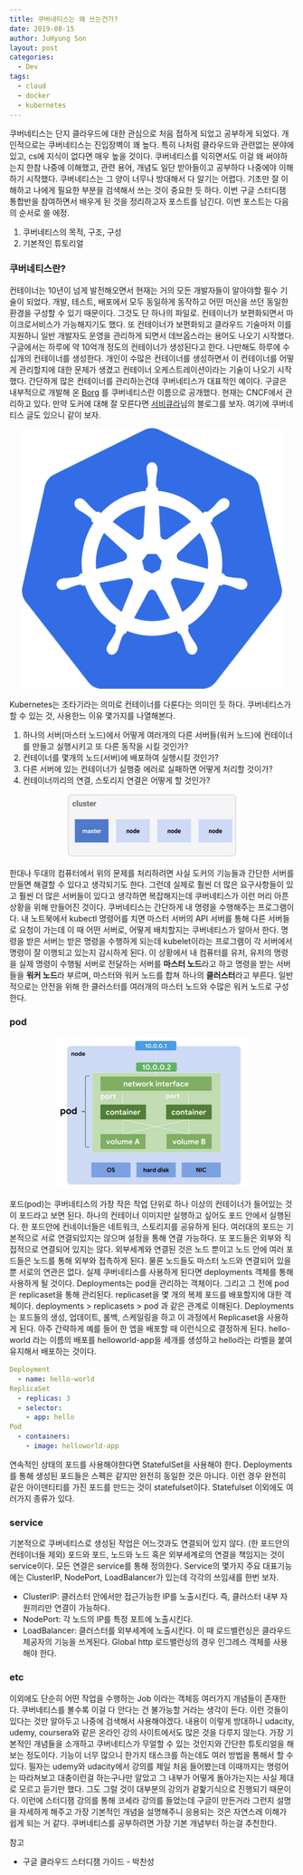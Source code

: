 ```yaml
---
title: 쿠버네티스는 왜 쓰는건가?
date: 2019-08-15
author: JuHyung Son
layout: post
categories:
  - Dev
tags:
  - cloud
  - docker
  - kubernetes
---
```


쿠버네티스는 단지 클라우드에 대한 관심으로 처음 접하게 되었고 공부하게 되었다. 개인적으로는 쿠버네티스는 진입장벽이 꽤 높다. 특히 나처럼 클라우드와 관련없는 분야에 있고, cs에 지식이 없다면 매우 높을 것이다. 쿠버네티스를 익히면서도 이걸 왜 써야하는지 한참 나중에 이해했고, 관련 용어, 개념도 일단 받아들이고 공부하다 나중에야 이해하기 시작했다. 쿠버네티스는 그 양이 너무나 방대해서 다 알기는 어렵다. 기초만 잘 이해하고 나에게 필요한 부분을 검색해서 쓰는 것이 중요한 듯 하다. 이번 구글 스터디잼 통합반을 참여하면서 배우게 된 것을 정리하고자 포스트를 남긴다. 이번 포스트는 다음의 순서로 쓸 에정.

1. 쿠버네티스의 목적, 구조, 구성
2. 기본적인 튜토리얼

### 쿠버네티스란?
컨테이너는 10년이 넘게 발전해오면서 현재는 거의 모든 개발자들이 알아야할 필수 기술이 되었다. 개발, 테스트, 배포에서 모두 동일하게 동작하고 어떤 머신을 쓰던 동일한 환경을 구성할 수 있기 때문이다. 그것도 단 하나의 파일로. 컨테이너가 보편화되면서 마이크로서비스가 가능해지기도 했다. 또 컨테이너가 보편화되고 클라우드 기술마저 이를 지원하니 일반 개발자도 운영을 관리하게 되면서 데브옵스라는 용어도 나오기 시작했다. 구글에서는 하루에 약 10억개 정도의 컨테이너가 생성된다고 한다. 나만해도 하루에 수십개의 컨테이너를 생성한다. 개인이 수많은 컨테이너를 생성하면서 이 컨테이너를 어떻게 관리할지에 대한 문제가 생겼고 컨테이너 오케스트레이션이라는 기술이 나오기 시작했다. 간단하게 많은 컨테이너를 관리하는건데 쿠버네티스가 대표적인 예이다. 구글은 내부적으로 개발해 온 [Borg](https://kubernetes.io/blog/2015/04/borg-predecessor-to-kubernetes/) 를 쿠버네티스란 이름으로 공개했다. 현재는 CNCF에서 관리하고 있다.
만약 도커에 대해 잘 모른다면 [서비큐라](https://subicura.com/)님의 블로그를 보자. 여기에 쿠버네티스 글도 있으니 같이 보자.

<div align="center"> <img src="/image/kubernetes/1.png" width="460" height="460" /> </div>

Kubernetes는 조타기라는 의미로 컨테이너를 다룬다는 의미인 듯 하다. 쿠버네티스가 할 수 있는 것, 사용한느 이유 몇가지를 나열해본다.
1. 하나의 서버(마스터 노드)에서 어떻게 여러개의 다른 서버들(워커 노드)에 컨테이너를 만들고 실행시키고 또 다른 동작을 시킬 것인가?
2. 컨테이너를 몇개의 노드(서버)에 배포하여 실행시킬 것인가? 
3. 다른 서버에 있는 컨테이너가 실행중 에러로 실패하면 어떻게 처리할 것이가?
4. 컨테이너끼리의 연결, 스토리지 연결은 어떻게 할 것인가?
<div align="center"> <img src="/image/kubernetes/2.png" /> </div>

한대나 두대의 컴퓨터에서 위의 문제를 처리하려면 사실 도커의 기능들과 간단한 서버를 만들면 해결할 수 있다고 생각되기도 한다. 그런데 실제로 훨씬 더 많은 요구사항들이 있고 훨씬 더 많은 서버들이 있다고 생각하면 복잡해지는데 쿠버네티스가 이런 머리 아픈 상황을 위해 만들어진 것이다.
쿠버네티스는 간단하게 내 명령을 수행해주는 프로그램이다. 내 노트북에서 kubectl 명령어를 치면 마스터 서버의 API 서버를 통해 다른 서버들로 요청이 가는데 이 때 어떤 서버로, 어떻게 배치할지는 쿠버네티스가 알아서 한다. 명령을 받은 서버는 받은 명령을 수행하게 되는데 kubelet이라는 프로그램이 각 서버에서 명령이 잘 이행되고 있는지 감시하게 된다. 이 상황에서 내 컴퓨터를 유저, 유저의 명령을 실제 명령이 수행될 서버로 전달하는 서버를 **마스터 노드**라고 하고 명령을 받는 서버들을 **워커 노드**라 부르며, 마스터와 워커 노드를 합쳐 하나의 **클러스터**라고 부른다. 일반적으로는 안전을 위해 한 클러스터를 여러개의 마스터 노드와 수많은 워커 노드로 구성한다. 

### pod
<div align="center"> <img src="/image/kubernetes/3.png" /> </div>

포드(pod)는 쿠버네티스의 가장 작은 작업 단위로 하나 이상의 컨테이너가 들어있는 것이 포드라고 보면 된다. 하나의 컨테이너 이미지만 실행하고 싶어도 포드 안에서 실행된다. 한 포드안에 컨네이너들은 네트워크, 스토리지를 공유하게 된다. 여러대의 포드는 기본적으로 서로 연결되있지는 않으며 설정을 통해 연결 가능하다. 또 포드들은 외부와 직접적으로 연결되어 있지는 않다. 외부세계와 연결된 것은 노드 뿐이고 노드 안에 여러 포드들은 노드를 통해 외부와 접촉하게 된다. 물론 노드들도 마스터 노드와 연결되어 있을뿐 서로의 연관은 없다. 실제 쿠버네티스를 사용하게 된다면 deployments 객체를 통해 사용하게 될 것이다.
Deployments는 pod을 관리하는 객체이다. 그리고 그 전에 pod은 replicaset을 통해 관리된다. replicaset을 몇 개의 복제 포드를 배포할지에 대한 객체이다. deployments > replicasets > pod 과 같은 관계로 이해된다. Deployments는 포드들의 생성, 업데이트, 롤백, 스케일링을 하고 이 과정에서 Replicaset을 사용하게 된다.
아주 간략하게 예를 들어 한 엡을 배포할 때 이런식으로 결정하게 된다. hello-world 라는 이름의 배포를 helloworld-app을 세개를 생성하고 hello라는 라벨을 붙여 유지해서 배포하는 것이다.

```yaml
Deployment
  - name: hello-world
ReplicaSet
  - replicas: 3
  - selector:
    - app: hello
Pod
  - containers:
    - image: helloworld-app
```

연속적인 상태의 포드를 사용해야한다면 StatefulSet을 사용해야 한다. Deployments를 통해 생성된 포드들은 스펙은 같지만 완전히 동일한 것은 아니다. 이런 경우 완전히 같은 아이덴티티를 가진 포드를 만드는 것이 statefulset이다. 
Statefulset 이외에도 여러가지 종류가 있다.

### service

기본적으로 쿠버네티스로 생성된 작업은 어느것과도 연결되어 있지 않다. (한 포드안의 컨테이너들 제외) 포드와 포드, 노드와 노드 혹은 외부세계로의 연결을 책임지는 것이 service이다. 모든 연결은 service를 통해 정의한다. Service의 몇가지 주요 대표기능에는 ClusterIP, NodePort, LoadBalancer가 있는데 각각의 쓰임새를 한번 보자.
- ClusterIP: 클러스터 안에서만 접근가능한 IP를 노출시킨다. 즉, 클러스터 내부 자원끼리만 연결이 가능하다.
- NodePort: 각 노드의 IP를 특정 포트에 노출시킨다.
- LoadBalancer: 클러스터를 외부세계에 노출시킨다. 이 때 로드밸런싱은 클라우드 제공자의 기능을 쓰게된다. Global http 로드밸런싱의 경우 인그레스 객체를 사용해야 한다.

### etc

이외에도 단순히 어떤 작업을 수행하는 Job 이라는 객체등 여러가지 개념들이 존재한다. 쿠버네티스를 볼수록 이걸 다 안다는 건 불가능할 거라는 생각이 든다. 이런 것들이 있다는 것만 알아두고 나중에 검색해서 사용해야겠다. 내용이 이렇게 방대하니 udacity, udemy, coursera와 같은 온라인 강의 사이트에서도 많은 것을 다루지 않는다. 가장 기본적인 개념들을 소개하고 쿠버네티스가 무얼할 수 있는 것인지와 간단한 튜토리얼을 해보는 정도이다. 기능이 너무 많으니 한가지 태스크를 하는데도 여러 방법을 통해서 할 수 있다.
필자는 udemy와 udacity에서 강의를 제일 처음 들어봤는데 이때까지는 명렁어는 따라쳐보고 대충이런걸 하는구나만 알았고 그 내부가 어떻게 돌아가는지는 사실 제대로 모르고 듣기만 했다. 그도 그럴 것이 대부분의 강의가 겉핥기식으로 진행되기 때문이다. 이런에 스터디잼 강의를 통해 코세라 강의를 들었는데 구글이 만든거라 그런지 설명을 자세하게 해주고 가장 기본적인 개념을 설명해주니 응용되는 것은 자연스레 이해가 쉽게 되는 거 같다. 쿠버네티스를 공부하려면 가장 기본 개념부터 하는걸 추천한다.

참고
- 구글 클라우드 스터디잼 가이드 - 박찬성
